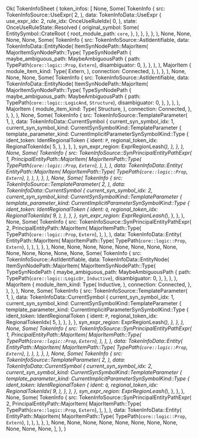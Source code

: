 Ok(
    TokenInfoSheet {
        token_infos: [
            None,
            Some(
                TokenInfo {
                    src: TokenInfoSource::UseExpr(
                        2,
                    ),
                    data: TokenInfoData::UseExpr {
                        use_expr_idx: 2,
                        rule_idx: OnceUseRuleIdx(
                            0,
                        ),
                        state: OnceUseRuleState::Resolved {
                            original_symbol: Some(
                                EntitySymbol::CrateRoot {
                                    root_module_path: `core`,
                                },
                            ),
                        },
                    },
                },
            ),
            None,
            None,
            None,
            None,
            Some(
                TokenInfo {
                    src: TokenInfoSource::AstIdentifiable,
                    data: TokenInfoData::EntityNode(
                        ItemSynNodePath::MajorItem(
                            MajorItemSynNodePath::Type(
                                TypeSynNodePath {
                                    maybe_ambiguous_path: MaybeAmbiguousPath {
                                        path: TypePath(`core::logic::Prop`, `Extern`),
                                        disambiguator: 0,
                                    },
                                },
                            ),
                        ),
                        MajorItem {
                            module_item_kind: Type(
                                Extern,
                            ),
                            connection: Connected,
                        },
                    ),
                },
            ),
            None,
            None,
            None,
            Some(
                TokenInfo {
                    src: TokenInfoSource::AstIdentifiable,
                    data: TokenInfoData::EntityNode(
                        ItemSynNodePath::MajorItem(
                            MajorItemSynNodePath::Type(
                                TypeSynNodePath {
                                    maybe_ambiguous_path: MaybeAmbiguousPath {
                                        path: TypePath(`core::logic::LogicAnd`, `Structure`),
                                        disambiguator: 0,
                                    },
                                },
                            ),
                        ),
                        MajorItem {
                            module_item_kind: Type(
                                Structure,
                            ),
                            connection: Connected,
                        },
                    ),
                },
            ),
            None,
            Some(
                TokenInfo {
                    src: TokenInfoSource::TemplateParameter(
                        1,
                    ),
                    data: TokenInfoData::CurrentSymbol {
                        current_syn_symbol_idx: 1,
                        current_syn_symbol_kind: CurrentSynSymbolKind::TemplateParameter {
                            template_parameter_kind: CurrentImplicitParameterSynSymbolKind::Type {
                                ident_token: IdentRegionalToken {
                                    ident: `P`,
                                    regional_token_idx: RegionalTokenIdx(
                                        5,
                                    ),
                                },
                            },
                        },
                        syn_expr_region: ExprRegionLeash(_),
                    },
                },
            ),
            None,
            Some(
                TokenInfo {
                    src: TokenInfoSource::SynPrincipalEntityPathExpr(
                        1,
                        PrincipalEntityPath::MajorItem(
                            MajorItemPath::Type(
                                TypePath(`core::logic::Prop`, `Extern`),
                            ),
                        ),
                    ),
                    data: TokenInfoData::Entity(
                        EntityPath::MajorItem(
                            MajorItemPath::Type(
                                TypePath(`core::logic::Prop`, `Extern`),
                            ),
                        ),
                    ),
                },
            ),
            None,
            Some(
                TokenInfo {
                    src: TokenInfoSource::TemplateParameter(
                        2,
                    ),
                    data: TokenInfoData::CurrentSymbol {
                        current_syn_symbol_idx: 2,
                        current_syn_symbol_kind: CurrentSynSymbolKind::TemplateParameter {
                            template_parameter_kind: CurrentImplicitParameterSynSymbolKind::Type {
                                ident_token: IdentRegionalToken {
                                    ident: `Q`,
                                    regional_token_idx: RegionalTokenIdx(
                                        9,
                                    ),
                                },
                            },
                        },
                        syn_expr_region: ExprRegionLeash(_),
                    },
                },
            ),
            None,
            Some(
                TokenInfo {
                    src: TokenInfoSource::SynPrincipalEntityPathExpr(
                        2,
                        PrincipalEntityPath::MajorItem(
                            MajorItemPath::Type(
                                TypePath(`core::logic::Prop`, `Extern`),
                            ),
                        ),
                    ),
                    data: TokenInfoData::Entity(
                        EntityPath::MajorItem(
                            MajorItemPath::Type(
                                TypePath(`core::logic::Prop`, `Extern`),
                            ),
                        ),
                    ),
                },
            ),
            None,
            None,
            None,
            None,
            None,
            None,
            None,
            None,
            None,
            None,
            None,
            None,
            None,
            Some(
                TokenInfo {
                    src: TokenInfoSource::AstIdentifiable,
                    data: TokenInfoData::EntityNode(
                        ItemSynNodePath::MajorItem(
                            MajorItemSynNodePath::Type(
                                TypeSynNodePath {
                                    maybe_ambiguous_path: MaybeAmbiguousPath {
                                        path: TypePath(`core::logic::LogicOr`, `Inductive`),
                                        disambiguator: 0,
                                    },
                                },
                            ),
                        ),
                        MajorItem {
                            module_item_kind: Type(
                                Inductive,
                            ),
                            connection: Connected,
                        },
                    ),
                },
            ),
            None,
            Some(
                TokenInfo {
                    src: TokenInfoSource::TemplateParameter(
                        1,
                    ),
                    data: TokenInfoData::CurrentSymbol {
                        current_syn_symbol_idx: 1,
                        current_syn_symbol_kind: CurrentSynSymbolKind::TemplateParameter {
                            template_parameter_kind: CurrentImplicitParameterSynSymbolKind::Type {
                                ident_token: IdentRegionalToken {
                                    ident: `P`,
                                    regional_token_idx: RegionalTokenIdx(
                                        5,
                                    ),
                                },
                            },
                        },
                        syn_expr_region: ExprRegionLeash(_),
                    },
                },
            ),
            None,
            Some(
                TokenInfo {
                    src: TokenInfoSource::SynPrincipalEntityPathExpr(
                        1,
                        PrincipalEntityPath::MajorItem(
                            MajorItemPath::Type(
                                TypePath(`core::logic::Prop`, `Extern`),
                            ),
                        ),
                    ),
                    data: TokenInfoData::Entity(
                        EntityPath::MajorItem(
                            MajorItemPath::Type(
                                TypePath(`core::logic::Prop`, `Extern`),
                            ),
                        ),
                    ),
                },
            ),
            None,
            Some(
                TokenInfo {
                    src: TokenInfoSource::TemplateParameter(
                        2,
                    ),
                    data: TokenInfoData::CurrentSymbol {
                        current_syn_symbol_idx: 2,
                        current_syn_symbol_kind: CurrentSynSymbolKind::TemplateParameter {
                            template_parameter_kind: CurrentImplicitParameterSynSymbolKind::Type {
                                ident_token: IdentRegionalToken {
                                    ident: `Q`,
                                    regional_token_idx: RegionalTokenIdx(
                                        9,
                                    ),
                                },
                            },
                        },
                        syn_expr_region: ExprRegionLeash(_),
                    },
                },
            ),
            None,
            Some(
                TokenInfo {
                    src: TokenInfoSource::SynPrincipalEntityPathExpr(
                        2,
                        PrincipalEntityPath::MajorItem(
                            MajorItemPath::Type(
                                TypePath(`core::logic::Prop`, `Extern`),
                            ),
                        ),
                    ),
                    data: TokenInfoData::Entity(
                        EntityPath::MajorItem(
                            MajorItemPath::Type(
                                TypePath(`core::logic::Prop`, `Extern`),
                            ),
                        ),
                    ),
                },
            ),
            None,
            None,
            None,
            None,
            None,
            None,
            None,
            None,
            None,
            None,
            None,
        ],
    },
)